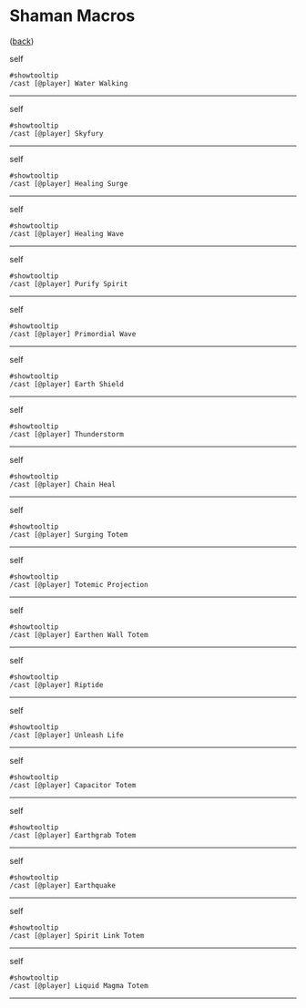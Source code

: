 <!--
    =====================================
    generator=datazen
    version=3.2.0
    hash=9f931c6c125c4902e1fbbfa345b82772
    =====================================
-->

# Shaman Macros

([back](../README.md))

self

```
#showtooltip
/cast [@player] Water Walking
```

---

self

```
#showtooltip
/cast [@player] Skyfury
```

---

self

```
#showtooltip
/cast [@player] Healing Surge
```

---

self

```
#showtooltip
/cast [@player] Healing Wave
```

---

self

```
#showtooltip
/cast [@player] Purify Spirit
```

---

self

```
#showtooltip
/cast [@player] Primordial Wave
```

---

self

```
#showtooltip
/cast [@player] Earth Shield
```

---

self

```
#showtooltip
/cast [@player] Thunderstorm
```

---

self

```
#showtooltip
/cast [@player] Chain Heal
```

---

self

```
#showtooltip
/cast [@player] Surging Totem
```

---

self

```
#showtooltip
/cast [@player] Totemic Projection
```

---

self

```
#showtooltip
/cast [@player] Earthen Wall Totem
```

---

self

```
#showtooltip
/cast [@player] Riptide
```

---

self

```
#showtooltip
/cast [@player] Unleash Life
```

---

self

```
#showtooltip
/cast [@player] Capacitor Totem
```

---

self

```
#showtooltip
/cast [@player] Earthgrab Totem
```

---

self

```
#showtooltip
/cast [@player] Earthquake
```

---

self

```
#showtooltip
/cast [@player] Spirit Link Totem
```

---

self

```
#showtooltip
/cast [@player] Liquid Magma Totem
```

---

